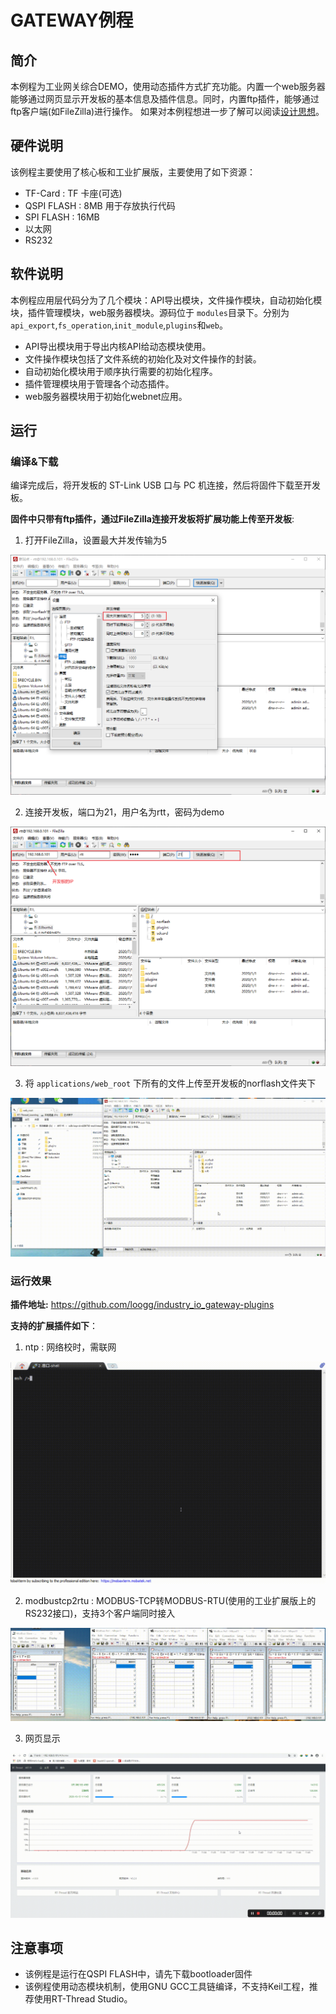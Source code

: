 # GATEWAY例程

## 简介

本例程为工业网关综合DEMO，使用动态插件方式扩充功能。内置一个web服务器能够通过网页显示开发板的基本信息及插件信息。同时，内置ftp插件，能够通过ftp客户端(如FileZilla)进行操作。
如果对本例程想进一步了解可以阅读[设计思想](./docs/设计思想.md)。

## 硬件说明

该例程主要使用了核心板和工业扩展版，主要使用了如下资源：

- TF-Card : TF 卡座(可选)
- QSPI FLASH : 8MB 用于存放执行代码
- SPI FLASH : 16MB
- 以太网
- RS232

## 软件说明

本例程应用层代码分为了几个模块：API导出模块，文件操作模块，自动初始化模块，插件管理模块，web服务器模块。源码位于 `modules`目录下。分别为`api_export`,`fs_operation`,`init_module`,`plugins`和`web`。

- API导出模块用于导出内核API给动态模块使用。
- 文件操作模块包括了文件系统的初始化及对文件操作的封装。
- 自动初始化模块用于顺序执行需要的初始化程序。
- 插件管理模块用于管理各个动态插件。
- web服务器模块用于初始化webnet应用。

## 运行

### 编译&下载

编译完成后，将开发板的 ST-Link USB 口与 PC 机连接，然后将固件下载至开发板。

**固件中只带有ftp插件，通过FileZilla连接开发板将扩展功能上传至开发板**:

1. 打开FileZilla，设置最大并发传输为5

![FileZilla-limit](./figures/FileZilla-limit.png)

2. 连接开发板，端口为21，用户名为rtt，密码为demo

![FileZilla-connect](./figures/FileZilla-connect.png)

3. 将 `applications/web_root` 下所有的文件上传至开发板的norflash文件夹下

![FileZilla-trans](./figures/FileZilla-trans.gif)

### 运行效果

**插件地址:** https://github.com/loogg/industry_io_gateway-plugins

**支持的扩展插件如下**：

1. ntp : 网络校时，需联网

![ntp](./figures/ntp.gif)

2. modbustcp2rtu : MODBUS-TCP转MODBUS-RTU(使用的工业扩展版上的RS232接口)，支持3个客户端同时接入

![modbustcp2rtu](./figures/modbustcp2rtu.gif)

3. 网页显示

![web](./figures/web.gif)

## 注意事项

- 该例程是运行在QSPI FLASH中，请先下载bootloader固件
- 该例程使用动态模块机制，使用GNU GCC工具链编译，不支持Keil工程，推荐使用RT-Thread Studio。
